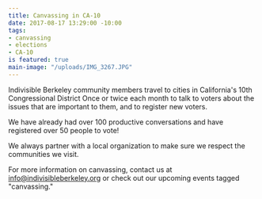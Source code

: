```yaml
---
title: Canvassing in CA-10
date: 2017-08-17 13:29:00 -10:00
tags:
- canvassing
- elections
- CA-10
is featured: true
main-image: "/uploads/IMG_3267.JPG"
---
```


Indivisible Berkeley community members travel to cities in California's 10th Congressional District Once or twice each month to talk to voters about the issues that are important to them, and to register new voters.

We have already had over 100 productive conversations and have registered over 50 people to vote!

We always partner with a local organization to make sure we respect the communities we visit.

For more information on canvassing, contact us at info@indivisibleberkeley.org or check out our upcoming events tagged "canvassing."